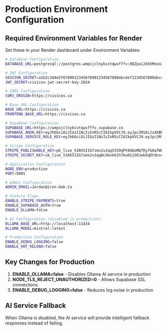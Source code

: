 # Production Environment Configuration

## Required Environment Variables for Render

Set these in your Render dashboard under Environment Variables:

```bash
# Database Configuration
DATABASE_URL=postgresql://postgres.wmpsjclnykcxtqwxfffv:0QZpuL2bShMezo2S@aws-0-us-east-2.pooler.supabase.com:6543/postgres?sslmode=require

# JWT Configuration
SESSION_SECRET=a1b2c3d4e5f6789012345678901234567890abcdef1234567890abcdef12
JWT_SECRET=civicos-jwt-secret-key-2024

# CORS Configuration
CORS_ORIGIN=https://civicos.ca

# Base URL Configuration
BASE_URL=https://civicos.ca
FRONTEND_BASE_URL=https://civicos.ca

# Supabase Configuration
SUPABASE_URL=https://wmpsjclnykcxtqwxfffv.supabase.co
SUPABASE_ANON_KEY=eyJhbGciOiJIUzI1NiIsInR5cCI6IkpXVCJ9.eyJpc3MiOiJzdXBhYmFzZSIsInJlZiI6IndtcHNqY2xueWtjeHRxd3hmZmZ2Iiwicm9sZSI6ImFub24iLCJpYXQiOjE3NTE4MjYwNDEsImV4cCI6MjA2NzQwMjA0MX0.hHrXn_D4e8f9JFLig5-DTVOzr5aCUpi3aeh922mNw4c
SUPABASE_SERVICE_ROLE_KEY=eyJhbGciOiJIUzI1NiIsInR5cCI6IkpXVCJ9.eyJpc3MiOiJzdXBhYmFzZSIsInJlZiI6IndtcHNqY2xueWtjeHRxd3hmZmZ2Iiwicm9sZSI6InNlcnZpY2Vfcm9sZSIsImlhdCI6MTc1MTgyNjA0MSwiZXhwIjoyMDY3NDAyMDQxfQ.VeqLO3T2Ixu31MYrTxLX1Qod4rUxMfBcCGXmQlyrXY4

# Stripe Configuration
STRIPE_PUBLISHABLE_KEY=pk_live_51RXSIIG7smx2v2qq53S9qPt0UQoMQfRy7G8aTWU9XuHjRrbwvnoZSOIZuehqm6a9Gs3Evb7zgIKtifP3jWq9yukf00CJBb2Sfn
STRIPE_SECRET_KEY=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

# Application Configuration
NODE_ENV=production
PORT=5001

# Admin Configuration
ADMIN_EMAIL=Jordan@iron-Oak.Ca

# Feature Flags
ENABLE_STRIPE_PAYMENTS=true
ENABLE_SUPABASE_AUTH=true
ENABLE_OLLAMA=false

# AI Configuration (disabled in production)
OLLAMA_BASE_URL=http://localhost:11434
OLLAMA_MODEL=mistral:latest

# Production Configuration
ENABLE_DEBUG_LOGGING=false
ENABLE_HOT_RELOAD=false
```

## Key Changes for Production

1. **ENABLE_OLLAMA=false** - Disables Ollama AI service in production
2. **NODE_TLS_REJECT_UNAUTHORIZED=0** - Allows Supabase SSL connections
3. **ENABLE_DEBUG_LOGGING=false** - Reduces log noise in production

## AI Service Fallback

When Ollama is disabled, the AI service will provide intelligent fallback responses instead of failing. 